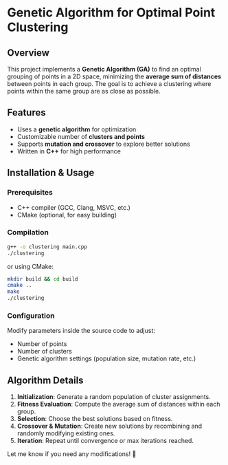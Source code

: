 # Genetic Algorithm for Optimal Point Clustering  

## Overview  
This project implements a **Genetic Algorithm (GA)** to find an optimal grouping of points in a 2D space, minimizing the **average sum of distances** between points in each group. The goal is to achieve a clustering where points within the same group are as close as possible.  

## Features  
- Uses a **genetic algorithm** for optimization  
- Customizable number of **clusters and points**  
- Supports **mutation and crossover** to explore better solutions  
- Written in **C++** for high performance  

## Installation & Usage  
### Prerequisites  
- C++ compiler (GCC, Clang, MSVC, etc.)  
- CMake (optional, for easy building)  

### Compilation  
```sh
g++ -o clustering main.cpp
./clustering
```
or using CMake:  
```sh
mkdir build && cd build
cmake ..
make
./clustering
```

### Configuration  
Modify parameters inside the source code to adjust:  
- Number of points  
- Number of clusters  
- Genetic algorithm settings (population size, mutation rate, etc.)  

## Algorithm Details  
1. **Initialization**: Generate a random population of cluster assignments.  
2. **Fitness Evaluation**: Compute the average sum of distances within each group.  
3. **Selection**: Choose the best solutions based on fitness.  
4. **Crossover & Mutation**: Create new solutions by recombining and randomly modifying existing ones.  
5. **Iteration**: Repeat until convergence or max iterations reached.  


Let me know if you need any modifications! 🚀
